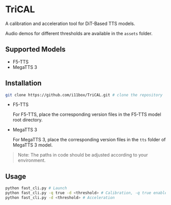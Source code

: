 # TriCAL 
A calibration and acceleration tool for DiT-Based TTS models.

Audio demos for different thresholds are available in the `assets` folder.
## Supported Models
- F5-TTS
- MegaTTS 3

## Installation
```bash
git clone https://github.com/i11box/TriCAL.git # clone the repository
```

- F5-TTS
  
  For F5-TTS, place the corresponding version files in the F5-TTS model root directory.
- MegaTTS 3
  
  For MegaTTS 3, place the corresponding version files in the `tts` folder of MegaTTS 3 model.

> Note: The paths in code should be adjusted according to your environment.

## Usage
```bash
python fast_cli.py # Launch
python fast_cli.py -q true -d <threshold> # Calibration, -q true enable calibration, -d <threshold> set threshold value
python fast_cli.py -d <threshold> # Acceleration
```

